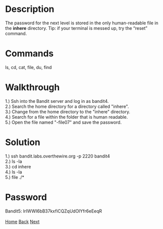 # Description
The password for the next level is stored in the only human-readable file in the **inhere** directory. Tip: if your terminal is messed up, try the “reset” command.
# Commands
ls, cd, cat, file, du, find
# Walkthrough
1.) Ssh into the Bandit server and log in as bandit4. <br />
2.) Search the home directory for a directory called "inhere". <br />
3.) Change from the home directory to the "inhere" directory. <br />
4.) Search  for a file within the folder that is human readable. <br />
5.) Open the file named "-file07" and save the password.
# Solution
1.) ssh bandit.labs.overthewire.org -p 2220 bandit4 <br />
2.) ls -la <br />
3.) cd inhere <br />
4.) ls -la <br />
5.) file ./*
# Password
Bandit5: lrIWWI6bB37kxfiCQZqUdOIYfr6eEeqR <br /> <br />
[Home](https://github.com/Spagoooti/OverTheWire-Bandit/blob/main/README.md) [Back](https://github.com/Spagoooti/OverTheWire-Bandit/blob/main/Bandit%203%20-%3E%204.md) [Next](https://github.com/Spagoooti/OverTheWire-Bandit/blob/main/Bandit%205%20-%3E%206.md)
